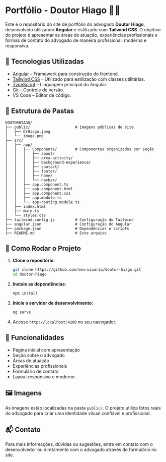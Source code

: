 # Portfólio - Doutor Hiago 👨‍⚖️

Este é o repositório do site de portfólio do advogado **Doutor Hiago**, desenvolvido utilizando **Angular** e estilizado com **Tailwind CSS**. O objetivo do projeto é apresentar as áreas de atuação, experiências profissionais e formas de contato do advogado de maneira profissional, moderna e responsiva.

## 🔧 Tecnologias Utilizadas

- [Angular](https://angular.io/) – Framework para construção do frontend.
- [Tailwind CSS](https://tailwindcss.com/) – Utilizado para estilização com classes utilitárias.
- [TypeScript](https://www.typescriptlang.org/) – Linguagem principal do Angular.
- Git – Controle de versão.
- VS Code – Editor de código.

## 📁 Estrutura de Pastas

```
DOUTORHIAGO/
├── public/                    # Imagens públicas do site
│   ├── DrHiago.jpeg
│   └── image.png
├── src/
│   ├── app/
│   │   ├── Components/        # Componentes organizados por seção
│   │   │   ├── about/
│   │   │   ├── area-activity/
│   │   │   ├── background-experience/
│   │   │   ├── contact/
│   │   │   ├── footer/
│   │   │   ├── home/
│   │   │   └── navbar/
│   │   ├── app.component.ts
│   │   ├── app.component.html
│   │   ├── app.component.css
│   │   ├── app.module.ts
│   │   └── app-routing.module.ts
│   ├── index.html
│   ├── main.ts
│   └── styles.css
├── tailwind.config.js         # Configuração do Tailwind
├── angular.json               # Configuração do Angular
├── package.json               # Dependências e scripts
├── README.md                  # Este arquivo
```

## 🚀 Como Rodar o Projeto

1. **Clone o repositório**:
   ```bash
   git clone https://github.com/seu-usuario/doutor-hiago.git
   cd doutor-hiago
   ```

2. **Instale as dependências**:
   ```bash
   npm install
   ```

3. **Inicie o servidor de desenvolvimento**:
   ```bash
   ng serve
   ```

4. Acesse `http://localhost:4200` no seu navegador.

## 📌 Funcionalidades

- Página inicial com apresentação
- Seção sobre o advogado
- Áreas de atuação
- Experiências profissionais
- Formulário de contato
- Layout responsivo e moderno

## 🖼️ Imagens

As imagens estão localizadas na pasta `public/`. O projeto utiliza fotos reais do advogado para criar uma identidade visual confiável e profissional.

## 📬 Contato

Para mais informações, dúvidas ou sugestões, entre em contato com o desenvolvedor ou diretamente com o advogado através do formulário no site.